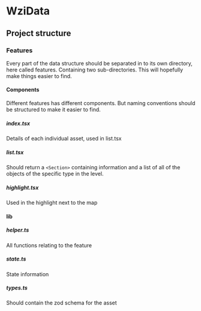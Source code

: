 # WziData

## Project structure

### Features

Every part of the data structure should be separated in to its own directory, here called features. Containing two sub-directories. This will hopefully make things easier to find.

#### Components

Different features has different components. But naming conventions should be structured to make it easier to find.

##### index.tsx

Details of each individual asset, used in list.tsx

##### list.tsx

Should return a `<Section>` containing information and a list of all of the objects of the specific type in the level.

##### highlight.tsx

Used in the highlight next to the map

#### lib

##### helper.ts

All functions relating to the feature

##### state.ts

State information

##### types.ts

Should contain the zod schema for the asset